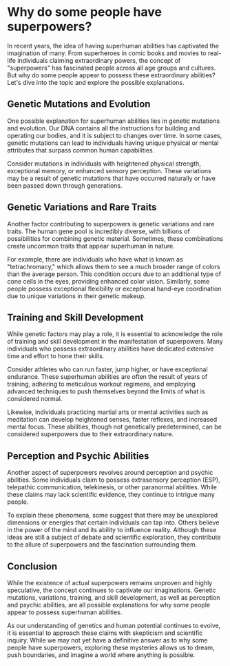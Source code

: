 # Why do some people have superpowers?

In recent years, the idea of having superhuman abilities has captivated the imagination of many. From superheroes in comic books and movies to real-life individuals claiming extraordinary powers, the concept of "superpowers" has fascinated people across all age groups and cultures. But why do some people appear to possess these extraordinary abilities? Let's dive into the topic and explore the possible explanations.

## Genetic Mutations and Evolution

One possible explanation for superhuman abilities lies in genetic mutations and evolution. Our DNA contains all the instructions for building and operating our bodies, and it is subject to changes over time. In some cases, genetic mutations can lead to individuals having unique physical or mental attributes that surpass common human capabilities.

Consider mutations in individuals with heightened physical strength, exceptional memory, or enhanced sensory perception. These variations may be a result of genetic mutations that have occurred naturally or have been passed down through generations.

## Genetic Variations and Rare Traits

Another factor contributing to superpowers is genetic variations and rare traits. The human gene pool is incredibly diverse, with billions of possibilities for combining genetic material. Sometimes, these combinations create uncommon traits that appear superhuman in nature.

For example, there are individuals who have what is known as "tetrachromacy," which allows them to see a much broader range of colors than the average person. This condition occurs due to an additional type of cone cells in the eyes, providing enhanced color vision. Similarly, some people possess exceptional flexibility or exceptional hand-eye coordination due to unique variations in their genetic makeup.

## Training and Skill Development

While genetic factors may play a role, it is essential to acknowledge the role of training and skill development in the manifestation of superpowers. Many individuals who possess extraordinary abilities have dedicated extensive time and effort to hone their skills.

Consider athletes who can run faster, jump higher, or have exceptional endurance. These superhuman abilities are often the result of years of training, adhering to meticulous workout regimens, and employing advanced techniques to push themselves beyond the limits of what is considered normal.

Likewise, individuals practicing martial arts or mental activities such as meditation can develop heightened senses, faster reflexes, and increased mental focus. These abilities, though not genetically predetermined, can be considered superpowers due to their extraordinary nature.

## Perception and Psychic Abilities

Another aspect of superpowers revolves around perception and psychic abilities. Some individuals claim to possess extrasensory perception (ESP), telepathic communication, telekinesis, or other paranormal abilities. While these claims may lack scientific evidence, they continue to intrigue many people.

To explain these phenomena, some suggest that there may be unexplored dimensions or energies that certain individuals can tap into. Others believe in the power of the mind and its ability to influence reality. Although these ideas are still a subject of debate and scientific exploration, they contribute to the allure of superpowers and the fascination surrounding them.

## Conclusion

While the existence of actual superpowers remains unproven and highly speculative, the concept continues to captivate our imaginations. Genetic mutations, variations, training, and skill development, as well as perception and psychic abilities, are all possible explanations for why some people appear to possess superhuman abilities.

As our understanding of genetics and human potential continues to evolve, it is essential to approach these claims with skepticism and scientific inquiry. While we may not yet have a definitive answer as to why some people have superpowers, exploring these mysteries allows us to dream, push boundaries, and imagine a world where anything is possible.